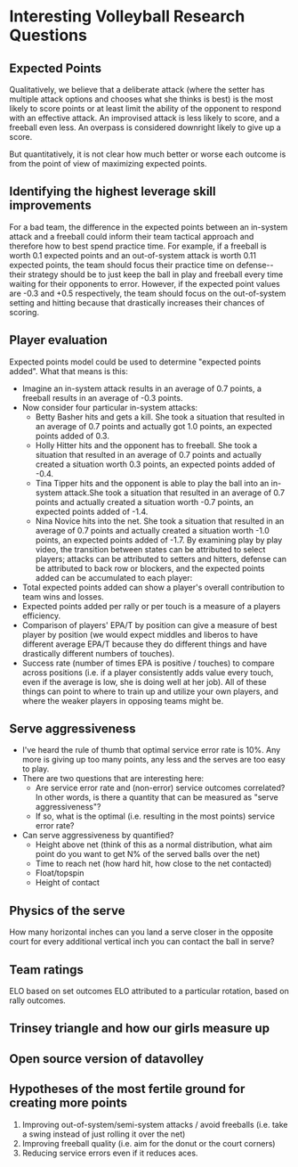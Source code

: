 # Interesting Volleyball Research Questions

## Expected Points

Qualitatively, we believe that a deliberate attack (where the
setter has multiple attack options and chooses what she thinks
is best) is the most likely to score points or at least limit
the ability of the opponent to respond with an effective
attack.  An improvised attack is less likely to score, and a 
freeball even less.  An overpass is considered downright
likely to give up a score.

But quantitatively, it is not clear how much better or worse
each outcome is from the point of view of maximizing expected
points.

## Identifying the highest leverage skill improvements

For a bad team, the difference in the expected points between
an in-system attack and a freeball could inform their team
tactical approach and therefore how to best spend practice time.
For example, if a freeball is worth 0.1 expected points and an
out-of-system attack is worth 0.11 expected points, the team
should focus their practice time on defense--their strategy
should be to just keep the ball in play and freeball every time
waiting for their opponents to error.  However, if the expected
point values are -0.3 and +0.5 respectively, the team should
focus on the out-of-system setting and hitting because that
drastically increases their chances of scoring.

## Player evaluation

Expected points model could be used to determine "expected
points added".  What that means is this:
* Imagine an in-system attack results in an average of 0.7
  points, a freeball results in an average of -0.3 points.
* Now consider four particular in-system attacks:
  * Betty Basher hits and gets a kill.  She took a situation
    that resulted in an average of 0.7 points and actually
    got 1.0 points, an expected points added of 0.3.
  * Holly Hitter hits and the opponent has to freeball.
    She took a situation that resulted in an average of 0.7
    points and actually created a situation worth  0.3 points,
    an expected points added of -0.4.
  * Tina Tipper hits and the opponent is able to play the ball
    into an in-system attack.She took a situation that resulted
    in an average of 0.7 points and actually created a situation
    worth -0.7 points, an expected points added of -1.4.
  * Nina Novice hits into the net. She took a situation that
    resulted in an average of 0.7 points and actually created a situation worth -1.0 points, an expected points added of
    -1.7.
By examining play by play video, the transition between states
can be attributed to select players; attacks can be attributed to
setters and hitters, defense can be attributed to back row or
blockers, and the expected points added can be accumulated to
each player:
* Total expected points added can show a player's overall
  contribution to team wins and losses.
* Expected points added per rally or per touch is a measure
  of a players efficiency.
* Comparison of players' EPA/T by position can give a measure of
  best player by position (we would expect middles and liberos
  to have different average EPA/T because they do different 
  things and have drastically different numbers of touches).
* Success rate (number of times EPA is positive / touches) to
  compare across positions (i.e. if a player consistently adds
  value every touch, even if the average is low, she is doing
  well at her job).
All of these things can point to where to train up and utilize 
your own players, and where the weaker players in opposing teams
might be.

## Serve aggressiveness

* I've heard the rule of thumb that optimal service error rate is 10%.  Any more is giving up too many points, any less and the serves are too easy to play.
* There are two questions that are interesting here:
  * Are service error rate and (non-error) service outcomes correlated? In other words, is there a quantity that can be measured as "serve aggressiveness"?
  * If so, what is the optimal (i.e. resulting in the most points) service error rate?
* Can serve aggressiveness by quantified?
  * Height above net (think of this as a normal distribution, what aim point do you want to get N% of the served balls over the net)
  * Time to reach net (how hard hit, how close to the net contacted)
  * Float/topspin
  * Height of contact

## Physics of the serve

How many horizontal inches can you land a serve closer in the
opposite court for every additional vertical inch you can contact
the ball in serve?

## Team ratings

ELO based on set outcomes
ELO attributed to a particular rotation, based on rally outcomes.

## Trinsey triangle and how our girls measure up

## Open source version of datavolley

## Hypotheses of the most fertile ground for creating more points

1. Improving out-of-system/semi-system attacks / avoid freeballs (i.e. take a swing instead of just rolling it over the net) 
1. Improving freeball quality (i.e. aim for the donut or the court corners)
1. Reducing service errors even if it reduces aces.